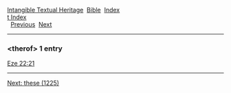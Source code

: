 [Intangible Textual Heritage](../../index)  [Bible](../index) 
[Index](index)   
[t Index](_t_)  
  [Previous](c11474)  [Next](c11476) 

------------------------------------------------------------------------

### &lt;therof&gt; 1 entry

[Eze 22:21](../kjv/eze022.htm#021)  

------------------------------------------------------------------------

[Next: these (1225)](c11476)
